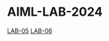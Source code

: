 # AIML-LAB-2024
[LAB-05](https://github.com/2203A51406/AIML-LAB-2024/blob/main/lab_5.ipynb)
[LAB-06](https://github.com/2203A51406/AIML-LAB-2024/blob/main/Untitled3.ipynb)

